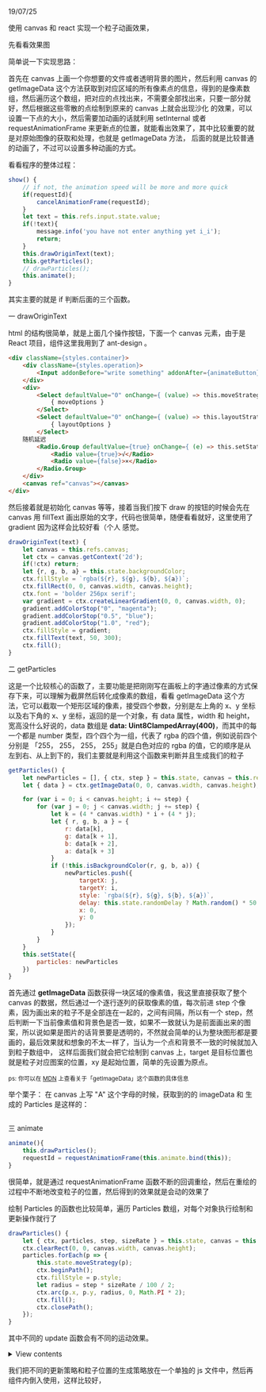 19/07/25

使用 canvas 和 react 实现一个粒子动画效果，

先看看效果图

简单说一下实现思路：

首先在 canvas 上画一个你想要的文件或者透明背景的图片，然后利用 canvas 的 getImageData 这个方法获取到对应区域的所有像素点的信息，得到的是像素数组，然后遍历这个数组，把对应的点找出来，不需要全部找出来，只要一部分就好，然后根据这些零散的点绘制到原来的 canvas 上就会出现沙化 的效果，可以设置一下点的大小，然后需要加动画的话就利用 setInternal 或者 requestAnimationFrame 来更新点的位置，就能看出效果了，其中比较重要的就是对原始图像的获取和处理，也就是 getImageData 方法， 后面的就是比较普通的动画了，不过可以设置多种动画的方式。

看看程序的整体过程：

```javascript
show() {
    // if not, the animation speed will be more and more quick
    if(requestId){
        cancelAnimationFrame(requestId);
    }
    let text = this.refs.input.state.value;
    if(!text){
        message.info('you have not enter anything yet i_i');
        return;
    }
    this.drawOriginText(text);
    this.getParticles();
    // drawParticles();
    this.animate();
}
```

其实主要的就是 if 判断后面的三个函数。

一 drawOriginText

html 的结构很简单，就是上面几个操作按钮，下面一个 canvas 元素，由于是 React 项目，组件这里我用到了 ant-design 。

```html
<div className={styles.container}>
    <div className={styles.operation}>
    	<Input addonBefore="write something" addonAfter={animateButton} ref="input"></Input>
    </div>
    <div>
    	<Select defaultValue="0" onChange={ (value) => this.moveStrategyChange(value) }>
    		{ moveOptions }
    	</Select>
    	<Select defaultValue="0" onChange={ (value) => this.layoutStrategyChange(value) }>
    		{ layoutOptions }
    	</Select>
    随机延迟
    	<Radio.Group defaultValue={true} onChange={ (e) => this.setState({randomDelay: e.target.value}) }>
    		<Radio value={true}>√</Radio>
    		<Radio value={false}>×</Radio>
    	</Radio.Group>
    </div>
    <canvas ref="canvas"></canvas>
</div>
```

然后接着就是初始化 canvas 等等，接着当我们按下 draw 的按钮的时候会先在 canvas 用 fillText 画出原始的文字，代码也很简单，随便看看就好，这里使用了 gradient 因为这样会比较好看（个人 感觉。

```javascript
drawOriginText(text) {
    let canvas = this.refs.canvas;
    let ctx = canvas.getContext('2d');
    if(!ctx) return;
    let {r, g, b, a} = this.state.backgroundColor;
    ctx.fillStyle = `rgba(${r}, ${g}, ${b}, ${a})`;
    ctx.fillRect(0, 0, canvas.width, canvas.height);
    ctx.font = 'bolder 256px serif';
    var gradient = ctx.createLinearGradient(0, 0, canvas.width, 0);
    gradient.addColorStop("0", "magenta");
    gradient.addColorStop("0.5", "blue");
    gradient.addColorStop("1.0", "red");
    ctx.fillStyle = gradient;
    ctx.fillText(text, 50, 300);
    ctx.fill();
}
```

二 getParticles

这是一个比较核心的函数了，主要功能是把刚刚写在画板上的字通过像素的方式保存下来，可以理解为截屏然后转化成像素的数组，看看 getImageData 这个方法，它可以截取一个矩形区域的像素，接受四个参数，分别是左上角的 x、y 坐标以及右下角的 x、y 坐标，返回的是一个对象，有 data 属性，width 和 height，宽高没什么好说的，data 数组是 **data: Uint8ClampedArray(400)**，而其中的每一个都是 number 类型，四个四个为一组，代表了 rgba 的四个值，例如说前四个分别是 「255， 255， 255， 255」就是白色对应的 rgba 的值，它的顺序是从左到右、从上到下的，我们主要就是利用这个函数来判断并且生成我们的粒子

```javascript
getParticles() {
    let newParticles = [], { ctx, step } = this.state, canvas = this.refs.canvas;
    let { data } = ctx.getImageData(0, 0, canvas.width, canvas.height);

    for (var i = 0; i < canvas.height; i += step) {
        for (var j = 0; j < canvas.width; j += step) {
            let k = (4 * canvas.width) * i + (4 * j);
            let { r, g, b, a } = {
                r: data[k],
                g: data[k + 1],
                b: data[k + 2],
                a: data[k + 3]
            }
            if (!this.isBackgroundColor(r, g, b, a)) {
                newParticles.push({
                    targetX: j,
                    targetY: i,
                    style: `rgba(${r}, ${g}, ${b}, ${a})`,
                    delay: this.state.randomDelay ? Math.random() * 50 + 50 : 50,
                    x: 0,
                    y: 0
                });
            }
        }
    }
    this.setState({
        particles: newParticles
    })
}
```

首先通过 **getImageData** 函数获得一块区域的像素值，我这里直接获取了整个 canvas 的数据，然后通过一个逐行逐列的获取像素的值，每次前进 step 个像素，因为画出来的粒子不是全部连在一起的，之间有间隔，所以有一个 step，然后判断一下当前像素值和背景色是否一致，如果不一致就认为是前面画出来的图案，所以说如果是图片的话背景要是透明的，不然就会简单的认为整块图形都是要画的，最后效果就和想象的不太一样了，当认为一个点和背景不一致的时候就加入到粒子数组中， 这样后面我们就会把它绘制到 canvas 上，target 是目标位置也就是粒子对应图案的位置，xy 是起始位置，简单的先设置为原点。

<small>ps: 你可以在 [MDN](https://developer.mozilla.org/en-US/docs/Web/API/CanvasRenderingContext2D/getImageData) 上查看关于「getImageData」这个函数的具体信息</small>

举个栗子：
在 canvas 上写 "A" 这个字母的时候，获取到的的 imageData 和 生成的 Particles 是这样的：

```

```

三 animate

```javascript
animate(){
    this.drawParticles();
    requestId = requestAnimationFrame(this.animate.bind(this));
}
```

很简单，就是通过 requestAnimationFrame 函数不断的回调重绘，然后在重绘的过程中不断地改变粒子的位置，然后得到的效果就是会动的效果了

绘制 Particles 的函数也比较简单，遍历 Particles 数组，对每个对象执行绘制和更新操作就行了

```javascript
drawParticles() {
    let { ctx, particles, step, sizeRate } = this.state, canvas = this.refs.canvas;
    ctx.clearRect(0, 0, canvas.width, canvas.height);
    particles.forEach(p => {
        this.state.moveStrategy(p);
        ctx.beginPath();
        ctx.fillStyle = p.style;
        let radius = step * sizeRate / 100 / 2;
        ctx.arc(p.x, p.y, radius, 0, Math.PI * 2);
        ctx.fill();
        ctx.closePath();
    });
}
```

其中不同的 update 函数会有不同的运动效果。

<details>
<summary>View contents</summary>

* [`ary`](#ary)
* [`call`](#call)
* [`collectInto`](#collectinto)
* [`flip`](#flip)
* [`over`](#over)
* [`overArgs`](#overargs)
* [`pipeAsyncFunctions`](#pipeasyncfunctions)
* [`pipeFunctions`](#pipefunctions)
* [`promisify`](#promisify)
* [`rearg`](#rearg)
* [`spreadOver`](#spreadover)
* [`unary`](#unary)

</details>



我们把不同的更新策略和粒子位置的生成策略放在一个单独的 js 文件中，然后再组件内倒入使用，这样比较好，